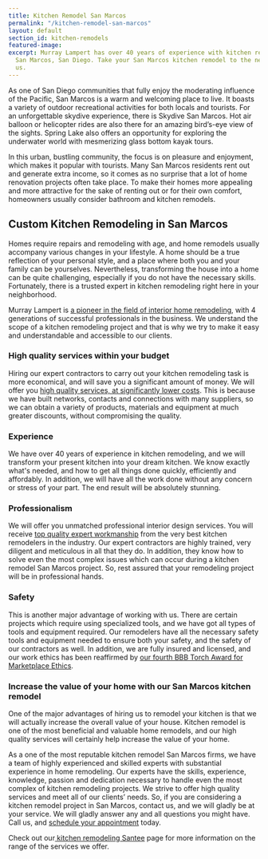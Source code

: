 ```yaml
---
title: Kitchen Remodel San Marcos
permalink: "/kitchen-remodel-san-marcos"
layout: default
section_id: kitchen-remodels
featured-image: 
excerpt: Murray Lampert has over 40 years of experience with kitchen remodeling in
  San Marcos, San Diego. Take your San Marcos kitchen remodel to the next level with
  us.
---
```


As one of San Diego communities that fully enjoy the moderating influence of the Pacific, San Marcos is a warm and welcoming place to live. It boasts a variety of outdoor recreational activities for both locals and tourists. For an unforgettable skydive experience, there is Skydive San Marcos. Hot air balloon or helicopter rides are also there for an amazing bird’s-eye view of the sights. Spring Lake also offers an opportunity for exploring the underwater world with mesmerizing glass bottom kayak tours.

In this urban, bustling community, the focus is on pleasure and enjoyment, which makes it popular with tourists. Many San Marcos residents rent out and generate extra income, so it comes as no surprise that a lot of home renovation projects often take place. To make their homes more appealing and more attractive for the sake of renting out or for their own comfort, homeowners usually consider bathroom and kitchen remodels.

## Custom Kitchen Remodeling in San Marcos

Homes require repairs and remodeling with age, and home remodels usually accompany various changes in your lifestyle. A home should be a true reflection of your personal style, and a place where both you and your family can be yourselves. Nevertheless, transforming the house into a home can be quite challenging, especially if you do not have the necessary skills. Fortunately, there is a trusted expert in kitchen remodeling right here in your neighborhood.

Murray Lampert is <a href="http://murraylampert.com/about-murray-lampert-design-build-remodel/">a pioneer in the field of interior home remodeling</a>, with 4 generations of successful professionals in the business. We understand the scope of a kitchen remodeling project and that is why we try to make it easy and understandable and accessible to our clients.

### High quality services within your budget

Hiring our expert contractors to carry out your kitchen remodeling task is more economical, and will save you a significant amount of money. We will offer you <a href="http://murraylampert.com/san-diego-kitchen-remodeling-services/">high quality services, at significantly lower costs</a>. This is because we have built networks, contacts and connections with many suppliers, so we can obtain a variety of products, materials and equipment at much greater discounts, without compromising the quality.

### Experience

We have over 40 years of experience in kitchen remodeling, and we will transform your present kitchen into your dream kitchen. We know exactly what's needed, and how to get all things done quickly, efficiently and affordably. In addition, we will have all the work done without any concern or stress of your part. The end result will be absolutely stunning.

### Professionalism

We will offer you unmatched professional interior design services. You will receive <a href="http://murraylampert.com/murray-lampert-recognized-among-north-americas-best">top quality expert workmanship</a> from the very best kitchen remodelers in the industry. Our expert contractors are highly trained, very diligent and meticulous in all that they do. In addition, they know how to solve even the most complex issues which can occur during a kitchen remodel San Marcos project. So, rest assured that your remodeling project will be in professional hands.

### Safety

This is another major advantage of working with us. There are certain projects which require using specialized tools, and we have got all types of tools and equipment required. Our remodelers have all the necessary safety tools and equipment needed to ensure both your safety, and the safety of our contractors as well. In addition, we are fully insured and licensed, and our work ethics has been reaffirmed by <a href="http://murraylampert.com/another-better-business-bureau-torch-award/">our fourth BBB Torch Award for Marketplace Ethics</a>.

### Increase the value of your home with our San Marcos kitchen remodel

One of the major advantages of hiring us to remodel your kitchen is that we will actually increase the overall value of your house. Kitchen remodel is one of the most beneficial and valuable home remodels, and our high quality services will certainly help increase the value of your home.

As a one of the most reputable kitchen remodel San Marcos firms, we have a team of highly experienced and skilled experts with substantial experience in home remodeling. Our experts have the skills, experience, knowledge, passion and dedication necessary to handle even the most complex of kitchen remodeling projects. We strive to offer high quality services and meet all of our clients’ needs. So, if you are considering a kitchen remodel project in San Marcos, contact us, and we will gladly be at your service. We will gladly answer any and all questions you might have. Call us, and <a href="http://murraylampert.com/contact/">schedule your appointment</a> today.

Check out our<a href="http://murraylampert.com/kitchen-remodeling-santee"> kitchen remodeling Santee</a> page for more information on the range of the services we offer.
